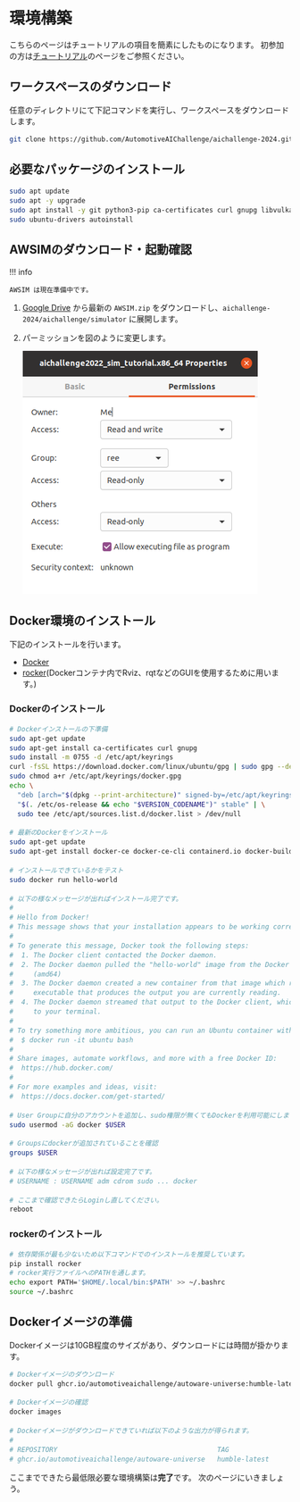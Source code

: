 # 環境構築

こちらのページはチュートリアルの項目を簡素にしたものになります。
初参加の方は[チュートリアル](../tutorial.ja.md)のページをご参照ください。

## ワークスペースのダウンロード

任意のディレクトリにて下記コマンドを実行し、ワークスペースをダウンロードします。

```bash
git clone https://github.com/AutomotiveAIChallenge/aichallenge-2024.git
```

## 必要なパッケージのインストール

```bash
sudo apt update
sudo apt -y upgrade
sudo apt install -y git python3-pip ca-certificates curl gnupg libvulkan1
sudo ubuntu-drivers autoinstall
```

## AWSIMのダウンロード・起動確認

!!! info

    AWSIM は現在準備中です。

1. [Google Drive](https://drive.google.com/drive/) から最新の `AWSIM.zip` をダウンロードし、`aichallenge-2024/aichallenge/simulator` に展開します。

2. パーミッションを図のように変更します。

   ![パーミッション変更の様子](./images/installation/permmision.png)


## Docker環境のインストール

下記のインストールを行います。

- [Docker](https://docs.docker.com/engine/install/ubuntu/)
- [rocker](https://github.com/osrf/rocker)(Dockerコンテナ内でRviz、rqtなどのGUIを使用するために用います。)


### Dockerのインストール

```bash
# Dockerインストールの下準備
sudo apt-get update
sudo apt-get install ca-certificates curl gnupg
sudo install -m 0755 -d /etc/apt/keyrings
curl -fsSL https://download.docker.com/linux/ubuntu/gpg | sudo gpg --dearmor -o /etc/apt/keyrings/docker.gpg
sudo chmod a+r /etc/apt/keyrings/docker.gpg
echo \
  "deb [arch="$(dpkg --print-architecture)" signed-by=/etc/apt/keyrings/docker.gpg] https://download.docker.com/linux/ubuntu \
  "$(. /etc/os-release && echo "$VERSION_CODENAME")" stable" | \
  sudo tee /etc/apt/sources.list.d/docker.list > /dev/null

# 最新のDockerをインストール
sudo apt-get update
sudo apt-get install docker-ce docker-ce-cli containerd.io docker-buildx-plugin docker-compose-plugin

# インストールできているかをテスト
sudo docker run hello-world

# 以下の様なメッセージが出ればインストール完了です。
#
# Hello from Docker!
# This message shows that your installation appears to be working correctly.
#
# To generate this message, Docker took the following steps:
#  1. The Docker client contacted the Docker daemon.
#  2. The Docker daemon pulled the "hello-world" image from the Docker Hub.
#     (amd64)
#  3. The Docker daemon created a new container from that image which runs the
#     executable that produces the output you are currently reading.
#  4. The Docker daemon streamed that output to the Docker client, which sent it
#     to your terminal.
#
# To try something more ambitious, you can run an Ubuntu container with:
#  $ docker run -it ubuntu bash
#
# Share images, automate workflows, and more with a free Docker ID:
#  https://hub.docker.com/
#
# For more examples and ideas, visit:
#  https://docs.docker.com/get-started/

# User Groupに自分のアカウントを追加し、sudo権限が無くてもDockerを利用可能にします。
sudo usermod -aG docker $USER

# Groupsにdockerが追加されていることを確認
groups $USER

# 以下の様なメッセージが出れば設定完了です。
# USERNAME : USERNAME adm cdrom sudo ... docker

# ここまで確認できたらLoginし直してください。
reboot
```

### rockerのインストール

```bash
# 依存関係が最も少ないため以下コマンドでのインストールを推奨しています。
pip install rocker
# rocker実行ファイルへのPATHを通します。
echo export PATH='$HOME/.local/bin:$PATH' >> ~/.bashrc
source ~/.bashrc
```

## Dockerイメージの準備

Dockerイメージは10GB程度のサイズがあり、ダウンロードには時間が掛かります。

```bash
# Dockerイメージのダウンロード
docker pull ghcr.io/automotiveaichallenge/autoware-universe:humble-latest

# Dockerイメージの確認
docker images

# Dockerイメージがダウンロードできていれば以下のような出力が得られます。
#
# REPOSITORY                                        TAG                       IMAGE ID       CREATED         SIZE
# ghcr.io/automotiveaichallenge/autoware-universe   humble-latest             30c59f3fb415   13 days ago     8.84GB
```

ここまでできたら最低限必要な環境構築は**完了**です。
次のページにいきましょう。

